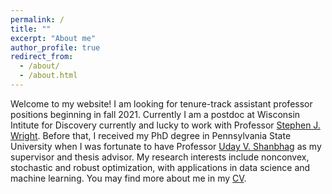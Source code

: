 ```yaml
---
permalink: /
title: ""
excerpt: "About me"
author_profile: true
redirect_from: 
  - /about/
  - /about.html
---
```



Welcome to my website! I am looking for tenure-track assistant professor positions beginning in fall 2021. Currently I am a postdoc at Wisconsin Intitute for Discovery currently and lucky to work with Professor [Stephen J. Wright](http://pages.cs.wisc.edu/~swright/). Before that, I received my PhD degree in Pennsylvania State University when I was fortunate to have Professor [Uday V. Shanbhag](http://www.personal.psu.edu/vvs3/) as my supervisor and thesis advisor. My research interests include nonconvex, stochastic and robust optimization, with applications in data science and machine learning. You may find more about me in my [CV](https://yue-xie.github.io/files/CV_YueXie_2020.pdf).
